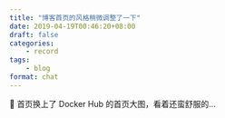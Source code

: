```yaml
---
title: "博客首页的风格稍微调整了一下"
date: 2019-04-19T00:46:20+08:00
draft: false
categories:
    - record
tags:
    - blog
format: chat
---
```


🌈 首页换上了 Docker Hub 的首页大图，看着还蛮舒服的...